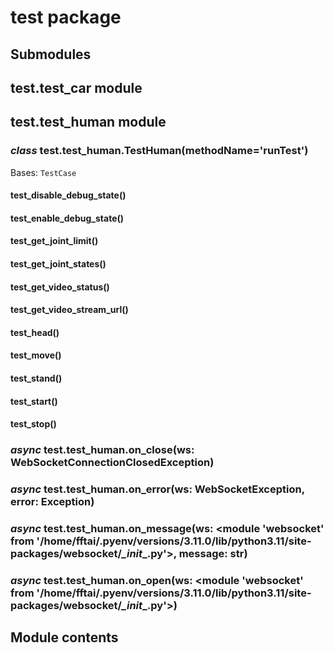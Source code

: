 # test package

## Submodules

## test.test_car module

## test.test_human module

### *class* test.test_human.TestHuman(methodName='runTest')

Bases: `TestCase`

#### test_disable_debug_state()

#### test_enable_debug_state()

#### test_get_joint_limit()

#### test_get_joint_states()

#### test_get_video_status()

#### test_get_video_stream_url()

#### test_head()

#### test_move()

#### test_stand()

#### test_start()

#### test_stop()

### *async* test.test_human.on_close(ws: WebSocketConnectionClosedException)

### *async* test.test_human.on_error(ws: WebSocketException, error: Exception)

### *async* test.test_human.on_message(ws: <module 'websocket' from '/home/fftai/.pyenv/versions/3.11.0/lib/python3.11/site-packages/websocket/_\_init_\_.py'>, message: str)

### *async* test.test_human.on_open(ws: <module 'websocket' from '/home/fftai/.pyenv/versions/3.11.0/lib/python3.11/site-packages/websocket/_\_init_\_.py'>)

## Module contents
